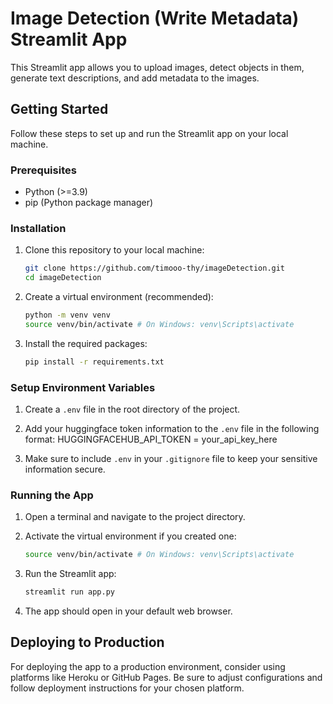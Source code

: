 # Image Detection (Write Metadata) Streamlit App

This Streamlit app allows you to upload images, detect objects in them, generate text descriptions, and add metadata to the images.

## Getting Started

Follow these steps to set up and run the Streamlit app on your local machine.

### Prerequisites

- Python (>=3.9)
- pip (Python package manager)

### Installation

1. Clone this repository to your local machine:

   ```bash
   git clone https://github.com/timooo-thy/imageDetection.git
   cd imageDetection

2. Create a virtual environment (recommended):

   ```bash
   python -m venv venv
   source venv/bin/activate # On Windows: venv\Scripts\activate
   
3. Install the required packages:

   ```bash
   pip install -r requirements.txt

### Setup Environment Variables

1. Create a `.env` file in the root directory of the project.

2. Add your huggingface token information to the `.env` file in the following format:
   HUGGINGFACEHUB_API_TOKEN = your_api_key_here

3. Make sure to include `.env` in your `.gitignore` file to keep your sensitive information secure.

### Running the App

1. Open a terminal and navigate to the project directory.

2. Activate the virtual environment if you created one:

   ```bash
   source venv/bin/activate # On Windows: venv\Scripts\activate
   
3. Run the Streamlit app:

   ```bash
   streamlit run app.py

4. The app should open in your default web browser.

## Deploying to Production

For deploying the app to a production environment, consider using platforms like Heroku or GitHub Pages. Be sure to adjust configurations and follow deployment instructions for your chosen platform.
